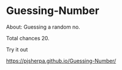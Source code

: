 # Guessing-Number

About:
Guessing a random no.

Total chances 20.

Try it out

https://pjsherpa.github.io/Guessing-Number/

